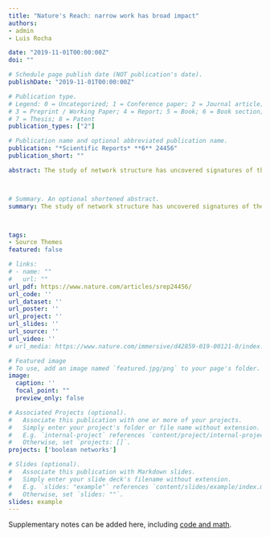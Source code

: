 ```yaml
---
title: "Nature's Reach: narrow work has broad impact"
authors:
- admin
- Luis Rocha

date: "2019-11-01T00:00:00Z"
doi: ""

# Schedule page publish date (NOT publication's date).
publishDate: "2019-11-01T00:00:00Z"

# Publication type.
# Legend: 0 = Uncategorized; 1 = Conference paper; 2 = Journal article;
# 3 = Preprint / Working Paper; 4 = Report; 5 = Book; 6 = Book section;
# 7 = Thesis; 8 = Patent
publication_types: ["2"]

# Publication name and optional abbreviated publication name.
publication: "*Scientific Reports* **6** 24456"
publication_short: ""

abstract: The study of network structure has uncovered signatures of the organization of complex systems. However, there is also a need to understand how to control them; for example, identifying strategies to revert a diseased cell to a healthy state, or a mature cell to a pluripotent state. Two recent methodologies suggest that the controllability of complex systems can be predicted solely from the graph of interactions between variables, without considering their dynamics: structural controllability and minimum dominating sets. We demonstrate that such structure-only methods fail to characterize controllability when dynamics are introduced. We study Boolean network ensembles of network motifs as well as three models of biochemical regulation the segment polarity network in Drosophila melanogaster, the cell cycle of budding yeast Saccharomyces cerevisiae and the floral organ arrangement in Arabidopsis thaliana. We demonstrate that structure-only methods both undershoot and overshoot the number and which sets of critical variables best control the dynamics of these models, highlighting the importance of the actual system dynamics in determining control. Our analysis further shows that the logic of automata transition functions, namely how canalizing they are, plays an important role in the extent to which structure predicts dynamics.



# Summary. An optional shortened abstract.
summary: The study of network structure has uncovered signatures of the organization of complex systems.  Using Boolean network ensembles, we demonstrate that structure-only methods both undershoot and overshoot the number and which sets of critical variables best control the dynamics of these models, highlighting the importance of the actual system dynamics in determining control. Our analysis further shows that the logic of automata transition functions, namely how canalizing they are, plays an important role in the extent to which structure predicts dynamics.



tags:
- Source Themes
featured: false

# links:
# - name: ""
#   url: ""
url_pdf: https://www.nature.com/articles/srep24456/
url_code: ''
url_dataset: ''
url_poster: ''
url_project: ''
url_slides: ''
url_source: ''
url_video: ''
# url_media: https://www.nature.com/immersive/d42859-019-00121-0/index.html

# Featured image
# To use, add an image named `featured.jpg/png` to your page's folder. 
image:
  caption: ''
  focal_point: ""
  preview_only: false

# Associated Projects (optional).
#   Associate this publication with one or more of your projects.
#   Simply enter your project's folder or file name without extension.
#   E.g. `internal-project` references `content/project/internal-project/index.md`.
#   Otherwise, set `projects: []`.
projects: ['boolean networks']

# Slides (optional).
#   Associate this publication with Markdown slides.
#   Simply enter your slide deck's filename without extension.
#   E.g. `slides: "example"` references `content/slides/example/index.md`.
#   Otherwise, set `slides: ""`.
slides: example
---
```


Supplementary notes can be added here, including [code and math](https://sourcethemes.com/academic/docs/writing-markdown-latex/).
